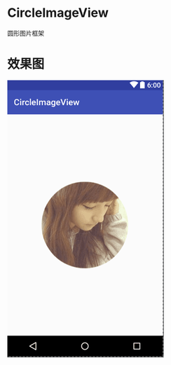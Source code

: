 # CircleImageView
圆形图片框架
# 效果图
![](https://github.com/MagicianKing/CircleImageView/blob/master/CircleImageView.png)
